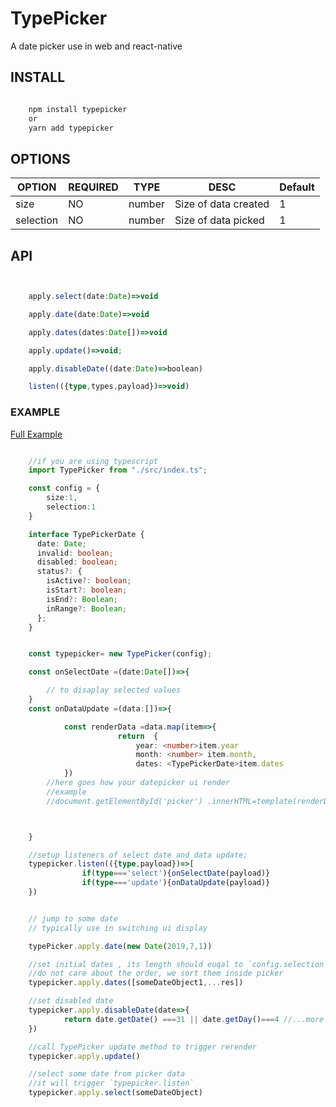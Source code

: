 # TypePicker

A date picker use in web and react-native

## INSTALL

```bash

	npm install typepicker
	or
	yarn add typepicker

```

## OPTIONS

| OPTION    | REQUIRED | TYPE   | DESC                 | Default |
| --------- | -------- | ------ | -------------------- | ------- |
| size      | NO       | number | Size of data created | 1       |
| selection | NO       | number | Size of data picked  | 1       |

## API

```typescript


	apply.select(date:Date)=>void

	apply.date(date:Date)=>void

	apply.dates(dates:Date[])=>void

	apply.update()=>void;

	apply.disableDate((date:Date)=>boolean)

	listen(({type,types,payload})=>void)

```

### EXAMPLE

[Full Example](./example)

```typescript

	//if you are using typescript
	import TypePicker from "./src/index.ts";

	const config = {
		size:1,
		selection:1
	}

	interface TypePickerDate {
	  date: Date;
	  invalid: boolean;
	  disabled: boolean;
	  status?: {
	    isActive?: boolean;
	    isStart?: boolean;
	    isEnd?: Boolean;
	    inRange?: Boolean;
	  };
	}


	const typepicker= new TypePicker(config);

	const onSelectDate =(date:Date[])=>{

		// to disaplay selected values
	}
	const onDataUpdate =(data:[])=>{

			const renderData =data.map(item=>{
						return  {
							year: <number>item.year
							month: <number> item.month,
							dates: <TypePickerDate>item.dates						}
			})
		//here goes how your datepicker ui render
		//example
		//document.getElementById('picker') .innerHTML=template(renderData)



	}

	//setup listeners of select date and data update;
	typepicker.listen(({type,payload})=>[
				if(type==='select'){onSelectDate(payload)}
				if(type==='update'){onDataUpdate(payload)}
	})


	// jump to some date
	// typically use in switching ui display

	typePicker.apply.date(new Date(2019,7,1))

	//set initial dates , its length should euqal to `config.selection`,
	//do not care about the order, we sort them inside picker
	typepicker.apply.dates([someDateObject1,...res])

	//set disabled date
	typepicker.apply.disableDate(date=>{
			return date.getDate() ===31 || date.getDay()===4 //...more conditions
	})

	//call TypePicker update method to trigger rerender
	typepicker.apply.update()

	//select some date from picker data
	//it will trigger `typepicker.listen`
	typepicker.apply.select(someDateObject)








```
